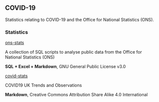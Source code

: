 ## COVID-19

Statistics relating to COVID-19 and the Office for National Statistics (ONS).



### Statistics

[ons-stats](https://github.com/Logiqx/ons-stats)

A collection of SQL scripts to analyse public data from the Office for National Statistics (ONS)

**SQL + Excel + Markdown**, GNU General Public License v3.0



[covid-stats](https://github.com/Logiqx/covid-stats)

COVID19  UK Trends and Observations

**Markdown**, Creative Commons Attribution Share Alike 4.0 International



